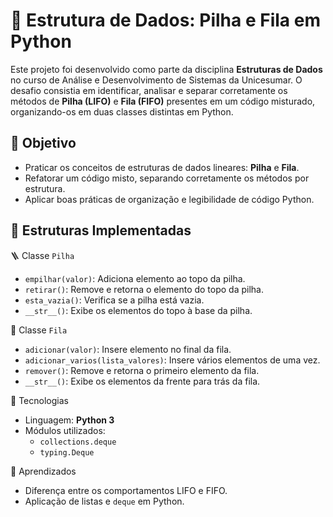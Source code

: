 # 🔁 Estrutura de Dados: Pilha e Fila em Python

Este projeto foi desenvolvido como parte da disciplina **Estruturas de Dados** no curso de Análise e Desenvolvimento de Sistemas da Unicesumar. O desafio consistia em identificar, analisar e separar corretamente os métodos de **Pilha (LIFO)** e **Fila (FIFO)** presentes em um código misturado, organizando-os em duas classes distintas em Python.

## 🎯 Objetivo

- Praticar os conceitos de estruturas de dados lineares: **Pilha** e **Fila**.
- Refatorar um código misto, separando corretamente os métodos por estrutura.
- Aplicar boas práticas de organização e legibilidade de código Python.

## 🧱 Estruturas Implementadas
🪜 Classe `Pilha`
- `empilhar(valor)`: Adiciona elemento ao topo da pilha.
- `retirar()`: Remove e retorna o elemento do topo da pilha.
- `esta_vazia()`: Verifica se a pilha está vazia.
- `__str__()`: Exibe os elementos do topo à base da pilha.

🧃 Classe `Fila`
- `adicionar(valor)`: Insere elemento no final da fila.
- `adicionar_varios(lista_valores)`: Insere vários elementos de uma vez.
- `remover()`: Remove e retorna o primeiro elemento da fila.
- `__str__()`: Exibe os elementos da frente para trás da fila.

🧪 Tecnologias
- Linguagem: **Python 3**
- Módulos utilizados:
  - `collections.deque`
  - `typing.Deque`

 📌 Aprendizados

- Diferença entre os comportamentos LIFO e FIFO.
- Aplicação de listas e `deque` em Python.
